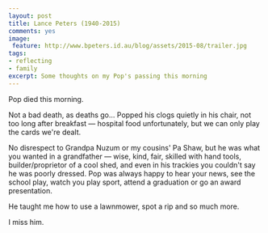 ```yaml
---
layout: post
title: Lance Peters (1940-2015)
comments: yes
image:
 feature: http://www.bpeters.id.au/blog/assets/2015-08/trailer.jpg
tags:
- reflecting
- family
excerpt: Some thoughts on my Pop's passing this morning
---
```


Pop died this morning.  

Not a bad death, as deaths go... Popped his clogs quietly in his chair, not too long after breakfast — hospital food unfortunately, but we can only play the cards we're dealt.

No disrespect to Grandpa Nuzum or my cousins' Pa Shaw, but he was what you wanted in a grandfather — wise, kind, fair, skilled with hand tools, builder/proprietor of a cool shed, and even in his trackies you couldn't say he was poorly dressed. Pop was always happy to hear your news, see the school play, watch you play sport, attend a graduation or go an award presentation.

He taught me how to use a lawnmower, spot a rip and so much more.

I miss him.